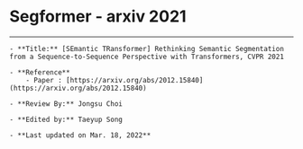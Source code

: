 # Segformer - arxiv 2021

---

```{admonition} Information
- **Title:** [SEmantic TRansformer] Rethinking Semantic Segmentation from a Sequence-to-Sequence Perspective with Transformers, CVPR 2021

- **Reference**
    - Paper : [https://arxiv.org/abs/2012.15840](https://arxiv.org/abs/2012.15840)

- **Review By:** Jongsu Choi

- **Edited by:** Taeyup Song

- **Last updated on Mar. 18, 2022**
```
